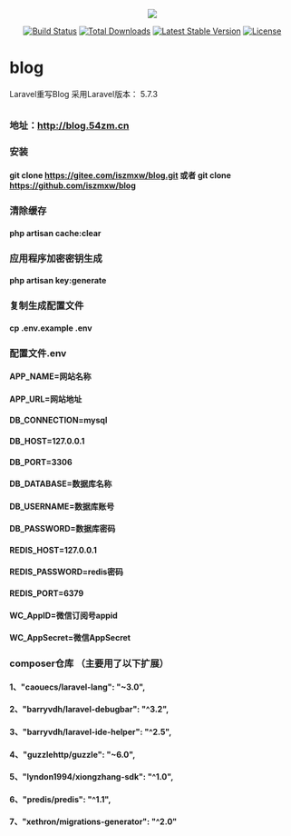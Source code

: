 <p align="center"><img src="https://laravel.com/assets/img/components/logo-laravel.svg"></p>

<p align="center">
<a href="http://blog.54zm.com"><img src="https://travis-ci.org/laravel/framework.svg" alt="Build Status"></a>
<a href="http://blog.54zm.com"><img src="https://poser.pugx.org/laravel/framework/d/total.svg" alt="Total Downloads"></a>
<a href="http://blog.54zm.com"><img src="https://poser.pugx.org/laravel/framework/v/stable.svg" alt="Latest Stable Version"></a>
<a href="http://blog.54zm.com"><img src="https://poser.pugx.org/laravel/framework/license.svg" alt="License"></a>
</p>


# blog
Laravel重写Blog   采用Laravel版本： 5.7.3 
######
### 地址：http://blog.54zm.cn

### 安装
#### git clone https://gitee.com/iszmxw/blog.git 或者 git clone https://github.com/iszmxw/blog
### 清除缓存
#### php artisan cache:clear
### 应用程序加密密钥生成
#### php artisan key:generate
### 复制生成配置文件
#### cp .env.example .env

### 配置文件.env
#### APP_NAME=网站名称

#### APP_URL=网站地址

#### DB_CONNECTION=mysql

#### DB_HOST=127.0.0.1

#### DB_PORT=3306

#### DB_DATABASE=数据库名称

#### DB_USERNAME=数据库账号

#### DB_PASSWORD=数据库密码

#### REDIS_HOST=127.0.0.1

#### REDIS_PASSWORD=redis密码

#### REDIS_PORT=6379

#### WC_AppID=微信订阅号appid

#### WC_AppSecret=微信AppSecret

### composer仓库 （主要用了以下扩展）
#### 1、"caouecs/laravel-lang": "~3.0",
#### 2、"barryvdh/laravel-debugbar": "^3.2",
#### 3、"barryvdh/laravel-ide-helper": "^2.5",
#### 4、"guzzlehttp/guzzle": "~6.0",
#### 5、"lyndon1994/xiongzhang-sdk": "^1.0",
#### 6、"predis/predis": "^1.1",
#### 7、"xethron/migrations-generator": "^2.0"
